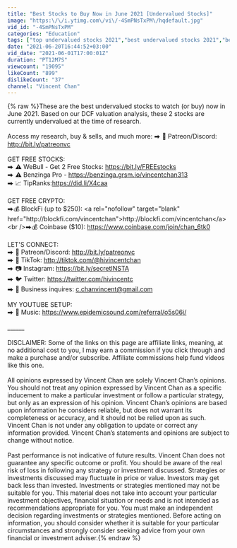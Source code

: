 ```yaml
---
title: "Best Stocks to Buy Now in June 2021 [Undervalued Stocks]"
image: "https:\/\/i.ytimg.com\/vi\/-4SmPNsTxPM\/hqdefault.jpg"
vid_id: "-4SmPNsTxPM"
categories: "Education"
tags: ["top undervalued stocks 2021","best undervalued stocks 2021","best stocks to buy now"]
date: "2021-06-20T16:44:52+03:00"
vid_date: "2021-06-01T17:00:01Z"
duration: "PT12M7S"
viewcount: "19095"
likeCount: "899"
dislikeCount: "37"
channel: "Vincent Chan"
---
```

{% raw %}These are the best undervalued stocks to watch (or buy) now in June 2021. Based on our DCF valuation analysis, these 2 stocks are currently undervalued at the time of research. <br /><br />Access my research, buy &amp; sells, and much more: ⮕ 🚀 Patreon/Discord: <a rel="nofollow" target="blank" href="http://bit.ly/patreonvc">http://bit.ly/patreonvc</a><br /><br />GET FREE STOCKS:<br />⮕ ⚠️  WeBull - Get 2 Free Stocks: <a rel="nofollow" target="blank" href="https://bit.ly/FREEstocks">https://bit.ly/FREEstocks</a> <br />⮕ ⚠️  Benzinga Pro - <a rel="nofollow" target="blank" href="https://benzinga.grsm.io/vincentchan313">https://benzinga.grsm.io/vincentchan313</a><br />⮕ 📈  TipRanks:<a rel="nofollow" target="blank" href="https://did.li/X4caa">https://did.li/X4caa</a><br /><br />GET FREE CRYPTO:<br />⮕💰 BlockFi (up to $250): <a rel="nofollow" target="blank" href="http://blockfi.com/vincentchan​">http://blockfi.com/vincentchan​</a><br />⮕💰 Coinbase ($10): <a rel="nofollow" target="blank" href="https://www.coinbase.com/join/chan_6tk0">https://www.coinbase.com/join/chan_6tk0</a><br /><br />LET'S CONNECT:<br />⮕ 🚀 Patreon/Discord: <a rel="nofollow" target="blank" href="http://bit.ly/patreonvc">http://bit.ly/patreonvc</a><br />⮕ 📸 TikTok: <a rel="nofollow" target="blank" href="http://tiktok.com/@hivincentchan">http://tiktok.com/@hivincentchan</a><br />⮕ 📷 Instagram: <a rel="nofollow" target="blank" href="https://bit.ly/secretINSTA">https://bit.ly/secretINSTA</a><br />⮕ 🐦 Twitter: <a rel="nofollow" target="blank" href="https://twitter.com/hivincentc">https://twitter.com/hivincentc</a><br />⮕ 📩 Business inquires: c.chanvincent@gmail.com <br /><br />MY YOUTUBE SETUP:<br />⮕ 🎵 Music: <a rel="nofollow" target="blank" href="https://www.epidemicsound.com/referral/o5s06j/">https://www.epidemicsound.com/referral/o5s06j/</a><br /><br />______<br /><br />DISCLAIMER: Some of the links on this page are affiliate links, meaning, at no additional cost to you, I may earn a commission if you click through and make a purchase and/or subscribe. Affiliate commissions help fund videos like this one. <br /><br />All opinions expressed by Vincent Chan are solely Vincent Chan’s opinions. You should not treat any opinion expressed by Vincent Chan as a specific inducement to make a particular investment or follow a particular strategy, but only as an expression of his opinion. Vincent Chan’s opinions are based upon information he considers reliable, but does not warrant its completeness or accuracy, and it should not be relied upon as such. Vincent Chan is not under any obligation to update or correct any information provided. Vincent Chan’s statements and opinions are subject to change without notice. <br /><br />Past performance is not indicative of future results. Vincent Chan does not guarantee any specific outcome or profit. You should be aware of the real risk of loss in following any strategy or investment discussed. Strategies or investments discussed may fluctuate in price or value. Investors may get back less than invested. Investments or strategies mentioned  may not be suitable for you. This material does not take into account your particular investment objectives, financial situation or needs and is not intended as recommendations appropriate for you. You must make an independent decision regarding investments or strategies mentioned. Before acting on information, you should consider whether it is suitable for your particular circumstances and strongly consider seeking advice from your own financial or investment adviser.{% endraw %}
